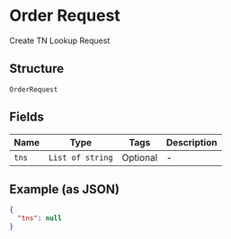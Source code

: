 
# Order Request

Create TN Lookup Request

## Structure

`OrderRequest`

## Fields

| Name | Type | Tags | Description |
|  --- | --- | --- | --- |
| `tns` | `List of string` | Optional | - |

## Example (as JSON)

```json
{
  "tns": null
}
```

